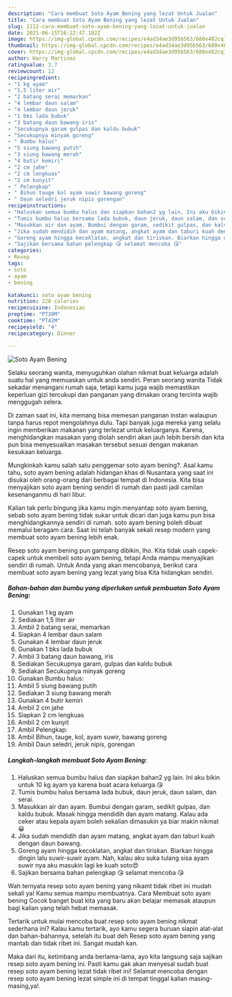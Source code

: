 ```yaml
---
description: "Cara membuat Soto Ayam Bening yang lezat Untuk Jualan"
title: "Cara membuat Soto Ayam Bening yang lezat Untuk Jualan"
slug: 1112-cara-membuat-soto-ayam-bening-yang-lezat-untuk-jualan
date: 2021-06-15T16:22:47.182Z
image: https://img-global.cpcdn.com/recipes/e4ad34ae3d95b563/680x482cq70/soto-ayam-bening-foto-resep-utama.jpg
thumbnail: https://img-global.cpcdn.com/recipes/e4ad34ae3d95b563/680x482cq70/soto-ayam-bening-foto-resep-utama.jpg
cover: https://img-global.cpcdn.com/recipes/e4ad34ae3d95b563/680x482cq70/soto-ayam-bening-foto-resep-utama.jpg
author: Harry Martinez
ratingvalue: 3.7
reviewcount: 12
recipeingredient:
- "1 kg ayam"
- "1,5 liter air"
- "2 batang serai memarkan"
- "4 lembar daun salam"
- "4 lembar daun jeruk"
- "1 bks lada bubuk"
- "3 batang daun bawang iris"
- "Secukupnya garam gulpas dan kaldu bubuk"
- "Secukupnya minyak goreng"
- " Bumbu halus"
- "5 siung bawang putih"
- "3 siung bawang merah"
- "4 butir kemiri"
- "2 cm jahe"
- "2 cm lengkuas"
- "2 cm kunyit"
- " Pelengkap"
- " Bihun tauge kol ayam suwir bawang goreng"
- " Daun seledri jeruk nipis gorengan"
recipeinstructions:
- "Haluskan semua bumbu halus dan siapkan bahan2 yg lain. Ini aku bikin untuk 10 kg ayam ya karena buat acara keluarga.😘"
- "Tumis bumbu halus bersama lada bubuk, daun jeruk, daun salam, dan serai."
- "Masukkan air dan ayam. Bumbui dengan garam, sedikit gulpas, dan kaldu bubuk. Masak hingga mendidih dan ayam matang. Kalau ada ceker atau kepala ayam boleh sekalian dimasukin ya biar makin nikmat😀"
- "Jika sudah mendidih dan ayam matang, angkat ayam dan taburi kuah dengan daun bawang."
- "Goreng ayam hingga kecoklatan, angkat dan tiriskan. Biarkan hingga dingin lalu suwir-suwir ayam. Nah, kalau aku suka tulang sisa ayam suwir nya aku masukin lagi ke kuah soto😍"
- "Sajikan bersama bahan pelengkap 😘 selamat mencoba 😘"
categories:
- Resep
tags:
- soto
- ayam
- bening

katakunci: soto ayam bening 
nutrition: 228 calories
recipecuisine: Indonesian
preptime: "PT38M"
cooktime: "PT42M"
recipeyield: "4"
recipecategory: Dinner

---
```



![Soto Ayam Bening](https://img-global.cpcdn.com/recipes/e4ad34ae3d95b563/680x482cq70/soto-ayam-bening-foto-resep-utama.jpg)

Selaku seorang wanita, menyuguhkan olahan nikmat buat keluarga adalah suatu hal yang memuaskan untuk anda sendiri. Peran seorang  wanita Tidak sekadar menangani rumah saja, tetapi kamu juga wajib memastikan keperluan gizi tercukupi dan panganan yang dimakan orang tercinta wajib menggugah selera.

Di zaman  saat ini, kita memang bisa memesan panganan instan walaupun tanpa harus repot mengolahnya dulu. Tapi banyak juga mereka yang selalu ingin memberikan makanan yang terlezat untuk keluarganya. Karena, menghidangkan masakan yang diolah sendiri akan jauh lebih bersih dan kita pun bisa menyesuaikan masakan tersebut sesuai dengan makanan kesukaan keluarga. 



Mungkinkah kamu salah satu penggemar soto ayam bening?. Asal kamu tahu, soto ayam bening adalah hidangan khas di Nusantara yang saat ini disukai oleh orang-orang dari berbagai tempat di Indonesia. Kita bisa menyajikan soto ayam bening sendiri di rumah dan pasti jadi camilan kesenanganmu di hari libur.

Kalian tak perlu bingung jika kamu ingin menyantap soto ayam bening, sebab soto ayam bening tidak sukar untuk dicari dan juga kamu pun bisa menghidangkannya sendiri di rumah. soto ayam bening boleh dibuat memalui beragam cara. Saat ini telah banyak sekali resep modern yang membuat soto ayam bening lebih enak.

Resep soto ayam bening pun gampang dibikin, lho. Kita tidak usah capek-capek untuk membeli soto ayam bening, tetapi Anda mampu menyajikan sendiri di rumah. Untuk Anda yang akan mencobanya, berikut cara membuat soto ayam bening yang lezat yang bisa Kita hidangkan sendiri.

<!--inarticleads1-->

##### Bahan-bahan dan bumbu yang diperlukan untuk pembuatan Soto Ayam Bening:

1. Gunakan 1 kg ayam
1. Sediakan 1,5 liter air
1. Ambil 2 batang serai, memarkan
1. Siapkan 4 lembar daun salam
1. Gunakan 4 lembar daun jeruk
1. Gunakan 1 bks lada bubuk
1. Ambil 3 batang daun bawang, iris
1. Sediakan Secukupnya garam, gulpas dan kaldu bubuk
1. Sediakan Secukupnya minyak goreng
1. Gunakan  Bumbu halus:
1. Ambil 5 siung bawang putih
1. Sediakan 3 siung bawang merah
1. Gunakan 4 butir kemiri
1. Ambil 2 cm jahe
1. Siapkan 2 cm lengkuas
1. Ambil 2 cm kunyit
1. Ambil  Pelengkap:
1. Ambil  Bihun, tauge, kol, ayam suwir, bawang goreng
1. Ambil  Daun seledri, jeruk nipis, gorengan




<!--inarticleads2-->

##### Langkah-langkah membuat Soto Ayam Bening:

1. Haluskan semua bumbu halus dan siapkan bahan2 yg lain. Ini aku bikin untuk 10 kg ayam ya karena buat acara keluarga.😘
1. Tumis bumbu halus bersama lada bubuk, daun jeruk, daun salam, dan serai.
1. Masukkan air dan ayam. Bumbui dengan garam, sedikit gulpas, dan kaldu bubuk. Masak hingga mendidih dan ayam matang. Kalau ada ceker atau kepala ayam boleh sekalian dimasukin ya biar makin nikmat😀
1. Jika sudah mendidih dan ayam matang, angkat ayam dan taburi kuah dengan daun bawang.
1. Goreng ayam hingga kecoklatan, angkat dan tiriskan. Biarkan hingga dingin lalu suwir-suwir ayam. Nah, kalau aku suka tulang sisa ayam suwir nya aku masukin lagi ke kuah soto😍
1. Sajikan bersama bahan pelengkap 😘 selamat mencoba 😘




Wah ternyata resep soto ayam bening yang nikamt tidak ribet ini mudah sekali ya! Kamu semua mampu membuatnya. Cara Membuat soto ayam bening Cocok banget buat kita yang baru akan belajar memasak ataupun bagi kalian yang telah hebat memasak.

Tertarik untuk mulai mencoba buat resep soto ayam bening nikmat sederhana ini? Kalau kamu tertarik, ayo kamu segera buruan siapin alat-alat dan bahan-bahannya, setelah itu buat deh Resep soto ayam bening yang mantab dan tidak ribet ini. Sangat mudah kan. 

Maka dari itu, ketimbang anda berlama-lama, ayo kita langsung saja sajikan resep soto ayam bening ini. Pasti kamu gak akan menyesal sudah buat resep soto ayam bening lezat tidak ribet ini! Selamat mencoba dengan resep soto ayam bening lezat simple ini di tempat tinggal kalian masing-masing,ya!.

